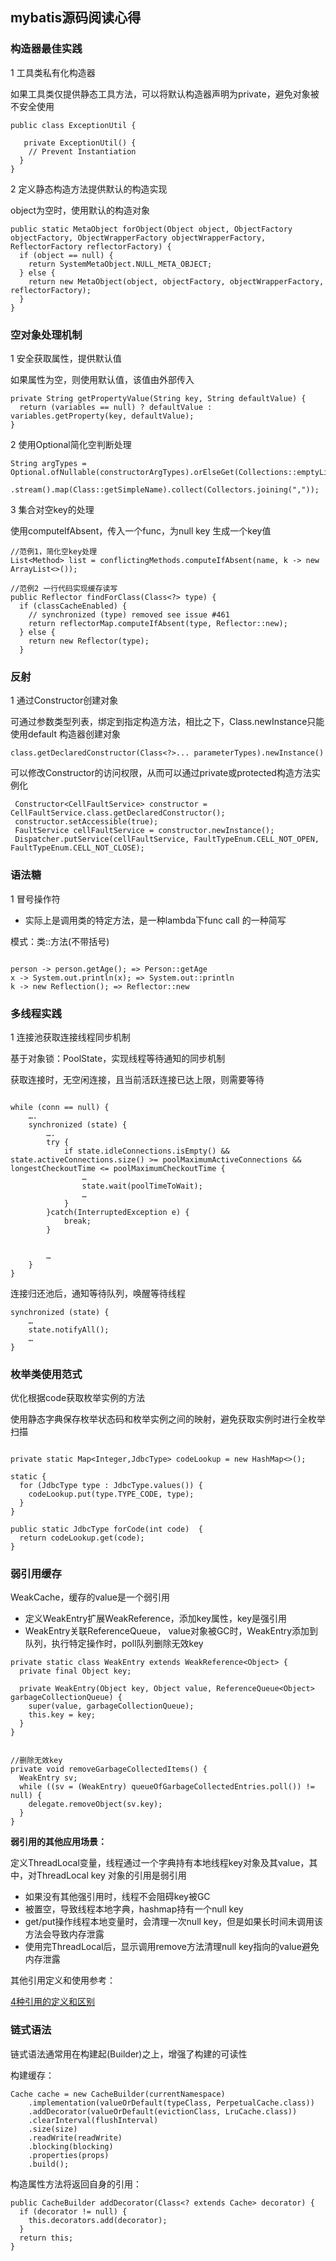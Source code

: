 ## mybatis源码阅读心得

### 构造器最佳实践

1 工具类私有化构造器 

如果工具类仅提供静态工具方法，可以将默认构造器声明为private，避免对象被不安全使用

```
public class ExceptionUtil {

   private ExceptionUtil() {
    // Prevent Instantiation
  }
}
```

2 定义静态构造方法提供默认的构造实现

object为空时，使用默认的构造对象

```
public static MetaObject forObject(Object object, ObjectFactory objectFactory, ObjectWrapperFactory objectWrapperFactory, ReflectorFactory reflectorFactory) {
  if (object == null) {
    return SystemMetaObject.NULL_META_OBJECT;
  } else {
    return new MetaObject(object, objectFactory, objectWrapperFactory, reflectorFactory);
  }
}
```

### 空对象处理机制

1 安全获取属性，提供默认值

如果属性为空，则使用默认值，该值由外部传入

```
private String getPropertyValue(String key, String defaultValue) {
  return (variables == null) ? defaultValue : variables.getProperty(key, defaultValue);
}

```

2 使用Optional简化空判断处理

```
String argTypes = Optional.ofNullable(constructorArgTypes).orElseGet(Collections::emptyList)
    .stream().map(Class::getSimpleName).collect(Collectors.joining(","));

```

3 集合对空key的处理

使用computeIfAbsent，传入一个func，为null key 生成一个key值

```
//范例1，简化空key处理
List<Method> list = conflictingMethods.computeIfAbsent(name, k -> new ArrayList<>());

//范例2 一行代码实现缓存读写
public Reflector findForClass(Class<?> type) {
  if (classCacheEnabled) {
    // synchronized (type) removed see issue #461
    return reflectorMap.computeIfAbsent(type, Reflector::new);
  } else {
    return new Reflector(type);
  }

```

### 反射

1 通过Constructor创建对象

可通过参数类型列表，绑定到指定构造方法，相比之下，Class.newInstance只能使用default 构造器创建对象

```
class.getDeclaredConstructor(Class<?>... parameterTypes).newInstance()

```

可以修改Constructor的访问权限，从而可以通过private或protected构造方法实例化

```
 Constructor<CellFaultService> constructor = CellFaultService.class.getDeclaredConstructor();
 constructor.setAccessible(true);
 FaultService cellFaultService = constructor.newInstance();
 Dispatcher.putService(cellFaultService, FaultTypeEnum.CELL_NOT_OPEN, FaultTypeEnum.CELL_NOT_CLOSE);

```

### 语法糖

1 冒号操作符

* 实际上是调用类的特定方法，是一种lambda下func call 的一种简写

模式：类::方法(不带括号)

```

person -> person.getAge(); => Person::getAge
x -> System.out.println(x); => System.out::println
k -> new Reflection(); => Reflector::new

```



### 多线程实践

1 连接池获取连接线程同步机制

基于对象锁：PoolState，实现线程等待通知的同步机制

获取连接时，无空闲连接，且当前活跃连接已达上限，则需要等待

```

while (conn == null) {
	….
	synchronized (state) {
		….
		try {
			if state.idleConnections.isEmpty() && state.activeConnections.size() >= poolMaximumActiveConnections && longestCheckoutTime <= poolMaximumCheckoutTime {
				…
				state.wait(poolTimeToWait); 
				…
			}
		}catch(InterruptedException e) {
			break;
		}
		

		…
	}
}

```

连接归还池后，通知等待队列，唤醒等待线程

```
synchronized (state) {
	…
	state.notifyAll();
	…
}

```

### 枚举类使用范式

优化根据code获取枚举实例的方法

使用静态字典保存枚举状态码和枚举实例之间的映射，避免获取实例时进行全枚举扫描

```

private static Map<Integer,JdbcType> codeLookup = new HashMap<>();

static {
  for (JdbcType type : JdbcType.values()) {
    codeLookup.put(type.TYPE_CODE, type);
  }
}

public static JdbcType forCode(int code)  {
  return codeLookup.get(code);
}

```

### 弱引用缓存

WeakCache，缓存的value是一个弱引用

* 定义WeakEntry扩展WeakReference，添加key属性，key是强引用
* WeakEntry关联ReferenceQueue， value对象被GC时，WeakEntry添加到队列，执行特定操作时，poll队列删除无效key

```
private static class WeakEntry extends WeakReference<Object> {
  private final Object key;

  private WeakEntry(Object key, Object value, ReferenceQueue<Object> garbageCollectionQueue) {
    super(value, garbageCollectionQueue);
    this.key = key;
  }
}


//删除无效key
private void removeGarbageCollectedItems() {
  WeakEntry sv;
  while ((sv = (WeakEntry) queueOfGarbageCollectedEntries.poll()) != null) {
    delegate.removeObject(sv.key);
  }
}

```

**弱引用的其他应用场景：**

定义ThreadLocal变量，线程通过一个字典持有本地线程key对象及其value，其中，对ThreadLocal key 对象的引用是弱引用

* 如果没有其他强引用时，线程不会阻碍key被GC
* 被置空，导致线程本地字典，hashmap持有一个null key
* get/put操作线程本地变量时，会清理一次null key，但是如果长时间未调用该方法会导致内存泄露
* 使用完ThreadLocal后，显示调用remove方法清理null key指向的value避免内存泄露


其他引用定义和使用参考：

[4种引用的定义和区别](https://juejin.im/post/5a5129f5f265da3e317dfc08)


### 链式语法

链式语法通常用在构建起(Builder)之上，增强了构建的可读性

构建缓存：

```
Cache cache = new CacheBuilder(currentNamespace)
    .implementation(valueOrDefault(typeClass, PerpetualCache.class))
    .addDecorator(valueOrDefault(evictionClass, LruCache.class))
    .clearInterval(flushInterval)
    .size(size)
    .readWrite(readWrite)
    .blocking(blocking)
    .properties(props)
    .build();

```

构造属性方法将返回自身的引用：

```
public CacheBuilder addDecorator(Class<? extends Cache> decorator) {
  if (decorator != null) {
    this.decorators.add(decorator);
  }
  return this;
}

```



